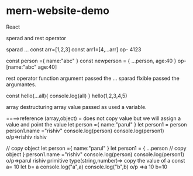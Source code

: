# mern-website-demo

React

sperad and rest operator

sparad ...
const arr=[1,2,3]
const arr1=[4,...arr]
op- 4123

const person ={
	name:"abc"
}
const newperson = {
	...person,
	age:40
}
op-[name:"abc" age:40]

rest operator
function argument passed the ... sparad
flxible passed the argumantes.

const hello(...all){
	console.log(all)
}
hello(1,2,3,4,5)

array destructuring
 array value passed as used a variable.

====>reference (array,object) = does not copy value but we will assign a value and point the value
	let person ={
		name:"parul"
	}
	let person1 = person
	person1.name ="rishiv"
	console.log(person)
	console.log(person1)
	o/p=>rishiv
	    rishiv

// copy object
	let person ={
		name:"parul"
	}
	let person1 = {
		...person         // copy object
	}
	person1.name ="rishiv"
	console.log(person)
	console.log(person1)
	o/p=>parul
	    rishiv
primitive type(string,number)=> copy the value of a
 const a= 10
 let b= a
 console.log("a",a)
 console.log("b",b)
o/p =>a 10
       b=10
